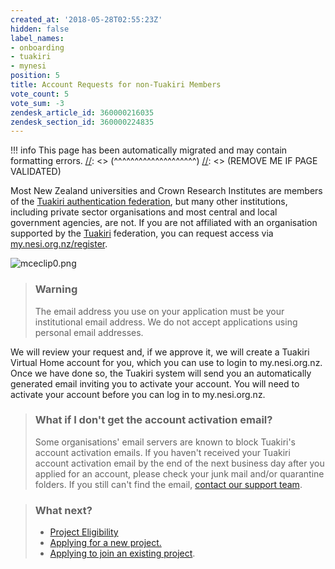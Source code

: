 ```yaml
---
created_at: '2018-05-28T02:55:23Z'
hidden: false
label_names:
- onboarding
- tuakiri
- mynesi
position: 5
title: Account Requests for non-Tuakiri Members
vote_count: 5
vote_sum: -3
zendesk_article_id: 360000216035
zendesk_section_id: 360000224835
---
```




[//]: <> (REMOVE ME IF PAGE VALIDATED)
[//]: <> (vvvvvvvvvvvvvvvvvvvv)
!!! info
    This page has been automatically migrated and may contain formatting errors.
[//]: <> (^^^^^^^^^^^^^^^^^^^^)
[//]: <> (REMOVE ME IF PAGE VALIDATED)

<p>Most New Zealand universities and Crown Research Institutes are members of the <a href="https://www.reannz.co.nz/products-and-services/tuakiri/join/" target="_blank" rel="noopener">Tuakiri authentication federation</a>, but many other institutions, including private sector organisations and most central and local government agencies, are not. If you are not affiliated with an organisation supported by the <a href="https://www.reannz.co.nz/products-and-services/tuakiri/" target="_blank" rel="noopener">Tuakiri</a> federation, you can request access via <a href="https://my.nesi.org.nz/register" target="_blank" rel="noopener">my.nesi.org.nz/register</a>.</p>
<p><img src="https://support.nesi.org.nz/hc/article_attachments/360007179015/mceclip0.png" alt="mceclip0.png"></p>
<blockquote class="blockquote-warning">
<h3 id="email_address">Warning</h3>
<p>The email address you use on your application must be your institutional email address. We do not accept applications using personal email addresses.</p>
</blockquote>
<p>We will review your request and, if we approve it, we will create a Tuakiri Virtual Home account for you, which you can use to login to my.nesi.org.nz. Once we have done so, the Tuakiri system will send you an automatically generated email inviting you to activate your account. You will need to activate your account before you can log in to my.nesi.org.nz.</p>
<blockquote class="blockquote-tip">
<h3 id="no-activation">What if I don't get the account activation email?</h3>
<p>Some organisations' email servers are known to block Tuakiri's account activation emails. If you haven't received your Tuakiri account activation email by the end of the next business day after you applied for an account, please check your junk mail and/or quarantine folders. If you still can't find the email, <a href="https://support.nesi.org.nz/hc/requests/new">contact our support team</a>.</p>
</blockquote>
<blockquote class="blockquote-postreq">
<h3 id="prerequisites">What next?</h3>
<ul>
<li><a href="https://support.nesi.org.nz/hc/en-gb/articles/360000925176-Project-Eligibility" target="_blank" rel="noopener">Project Eligibility</a></li>
<li><a href="https://support.nesi.org.nz/hc/en-gb/articles/360000174976-Applying-for-a-NeSI-project" target="_blank" rel="noopener">Applying for a new project.</a></li>
<li>
<a href="https://support.nesi.org.nz/hc/en-gb/articles/360000693896">Applying to join an existing project</a>.</li>
</ul>
</blockquote>
